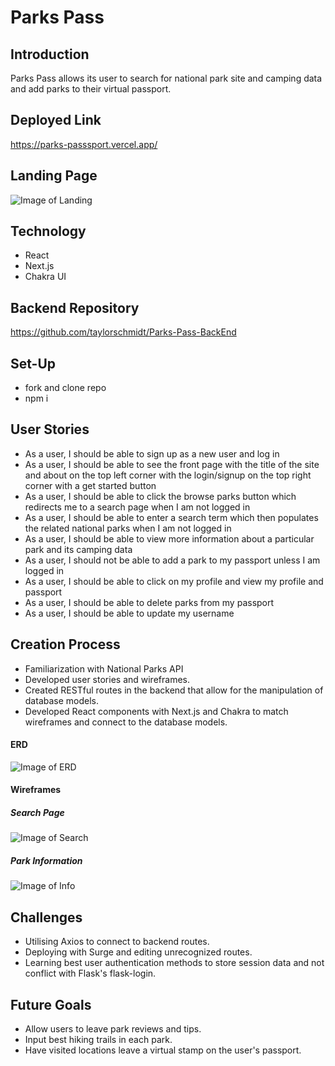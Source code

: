 # Parks Pass
## Introduction
Parks Pass allows its user to search for national park site and camping data and add parks to their virtual passport.
## Deployed Link
https://parks-passsport.vercel.app/
## Landing Page
![Image of Landing](https://i.imgur.com/Qzi94m9.png)
## Technology
* React
* Next.js
* Chakra UI
## Backend Repository
https://github.com/taylorschmidt/Parks-Pass-BackEnd
## Set-Up
* fork and clone repo
* npm i
## User Stories
* As a user, I should be able to sign up as a new user and log in
* As a user, I should be able to see the front page with the title of the site and about on the top left corner with the login/signup on the top right corner with a get started button
* As a user, I should be able to click the browse parks button which redirects me to a search page when I am not logged in
* As a user, I should be able to enter a search term which then populates the related national parks when I am not logged in
* As a user, I should be able to view more information about a particular park and its camping data
* As a user, I should not be able to add a park to my passport unless I am logged in
* As a user, I should be able to click on my profile and view my profile and passport
* As a user, I should be able to delete parks from my passport
* As a user, I should be able to update my username
## Creation Process
* Familiarization with National Parks API
* Developed user stories and wireframes.
* Created RESTful routes in the backend that allow for the manipulation of database models.
* Developed React components with Next.js and Chakra to match wireframes and connect to the database models.
#### ERD
![Image of ERD](https://i.imgur.com/D2r7M2t.png)
#### Wireframes
##### Search Page
![Image of Search](https://i.imgur.com/lS5upM9.png)
##### Park Information
![Image of Info](https://i.imgur.com/NLKao7U.png)
## Challenges
* Utilising Axios to connect to backend routes.
* Deploying with Surge and editing unrecognized routes.
* Learning best user authentication methods to store session data and not conflict with Flask's flask-login.
## Future Goals
* Allow users to leave park reviews and tips.
* Input best hiking trails in each park.
* Have visited locations leave a virtual stamp on the user's passport.
